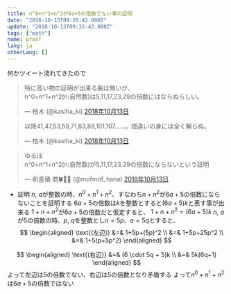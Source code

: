 ```yaml
---
title: n^0+n^1+n^2が6a+5の倍数でない事の証明
date: "2018-10-13T09:35:42.000Z"
update: "2018-10-13T09:35:42.000Z"
tags: ["math"]
name: proof
lang: ja
otherLang: []
---
```


何かツイート流れてきたので


<blockquote class="twitter-tweet" data-lang="ja"><p lang="ja" dir="ltr">特に高い物の証明が出来る腕は無いが、<br>n^0+n^1+n^2(n:自然数)は5,11,17,23,29の倍数にはならぬらしい。</p>&mdash; 柏木 (@kasiha_ki) <a href="https://twitter.com/kasiha_ki/status/1051024253900840961?ref_src=twsrc%5Etfw">2018年10月13日</a></blockquote>
<blockquote class="twitter-tweet" data-conversation="none" data-lang="ja"><p lang="ja" dir="ltr">以降41,47,53,59,71,83,89,101,107……。畑違いの身には全く解らぬ。</p>&mdash; 柏木 (@kasiha_ki) <a href="https://twitter.com/kasiha_ki/status/1051025858440228864?ref_src=twsrc%5Etfw">2018年10月13日</a></blockquote>
<blockquote class="twitter-tweet" data-lang="ja"><p lang="ja" dir="ltr">ゆるぼ<br>n^0+n^1+n^2(n:自然数)が5,11,17,23,29の倍数にならないという証明</p>&mdash; 和差積 商🍀🌈🎵 (@mofmof_hana) <a href="https://twitter.com/mofmof_hana/status/1051028781899571200?ref_src=twsrc%5Etfw">2018年10月13日</a></blockquote>

* 証明
$n,\ a$が整数の時、$n^0+n^1+n^2$、すなわち$n+n^2$が$6a+5$の倍数にならないことを証明する
$6a+5$の倍数は$k$を整数とすると$(6a+5)k$と表す事が出来る
$1+n+n^2$が$6a+5$の倍数だと仮定すると、
$1+n+n^2=(6a+5)k$
$n,\ a$が$5$の倍数の時、$p,\ q$を整数とし$n=5p$、$a=5q$とすると、
$$
\begin{aligned}
\text{(左辺)} &=& 1+5p+(5p)^2 \\
&=& 1+5p+25p^2 \\
&=& 1+5(p+5p^2)
\end{aligned}
$$

$$
\begin{aligned}
\text{(右辺)} &=& (6 \cdot 5q + 5)k \\
&=& 5k(6q+1)
\end{aligned}
$$
よって左辺は$5$の倍数でない、右辺は$5$の倍数となり矛盾する
よって$n^0+n^1+n^2$は$6a+5$の倍数ではない